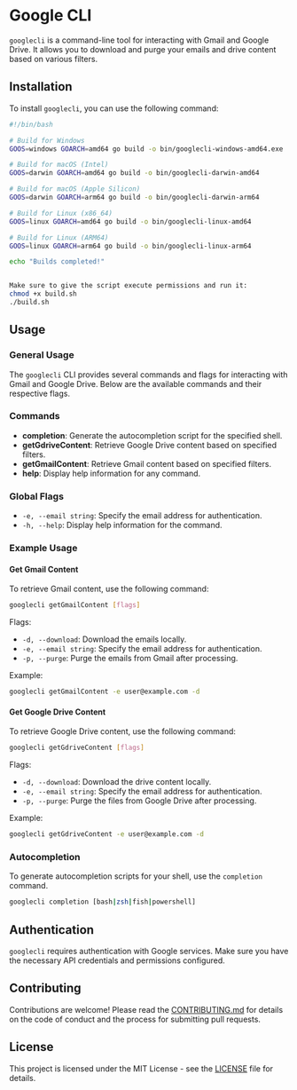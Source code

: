 
# Google CLI

`googlecli` is a command-line tool for interacting with Gmail and Google Drive. It allows you to download and purge your emails and drive content based on various filters.

## Installation

To install `googlecli`, you can use the following command:

```bash
#!/bin/bash

# Build for Windows
GOOS=windows GOARCH=amd64 go build -o bin/googlecli-windows-amd64.exe

# Build for macOS (Intel)
GOOS=darwin GOARCH=amd64 go build -o bin/googlecli-darwin-amd64

# Build for macOS (Apple Silicon)
GOOS=darwin GOARCH=arm64 go build -o bin/googlecli-darwin-arm64

# Build for Linux (x86_64)
GOOS=linux GOARCH=amd64 go build -o bin/googlecli-linux-amd64

# Build for Linux (ARM64)
GOOS=linux GOARCH=arm64 go build -o bin/googlecli-linux-arm64

echo "Builds completed!"


Make sure to give the script execute permissions and run it:
chmod +x build.sh
./build.sh
```

## Usage

### General Usage

The `googlecli` CLI provides several commands and flags for interacting with Gmail and Google Drive. Below are the available commands and their respective flags.

### Commands

- **completion**: Generate the autocompletion script for the specified shell.
- **getGdriveContent**: Retrieve Google Drive content based on specified filters.
- **getGmailContent**: Retrieve Gmail content based on specified filters.
- **help**: Display help information for any command.

### Global Flags

- `-e, --email string`: Specify the email address for authentication.
- `-h, --help`: Display help information for the command.

### Example Usage

#### Get Gmail Content

To retrieve Gmail content, use the following command:

```bash
googlecli getGmailContent [flags]
```

Flags:
- `-d, --download`: Download the emails locally.
- `-e, --email string`: Specify the email address for authentication.
- `-p, --purge`: Purge the emails from Gmail after processing.

Example:

```bash
googlecli getGmailContent -e user@example.com -d
```

#### Get Google Drive Content

To retrieve Google Drive content, use the following command:

```bash
googlecli getGdriveContent [flags]
```

Flags:
- `-d, --download`: Download the drive content locally.
- `-e, --email string`: Specify the email address for authentication.
- `-p, --purge`: Purge the files from Google Drive after processing.

Example:

```bash
googlecli getGdriveContent -e user@example.com -d
```

### Autocompletion

To generate autocompletion scripts for your shell, use the `completion` command.

```bash
googlecli completion [bash|zsh|fish|powershell]
```

## Authentication

`googlecli` requires authentication with Google services. Make sure you have the necessary API credentials and permissions configured.

## Contributing

Contributions are welcome! Please read the [CONTRIBUTING.md](CONTRIBUTING.md) for details on the code of conduct and the process for submitting pull requests.

## License

This project is licensed under the MIT License - see the [LICENSE](LICENSE) file for details.
